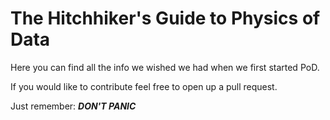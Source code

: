 # The Hitchhiker's Guide to Physics of Data

Here you can find all the info we wished we had when we first started PoD.

If you would like to contribute feel free to open up a pull request.

Just remember: ***DON'T PANIC***
